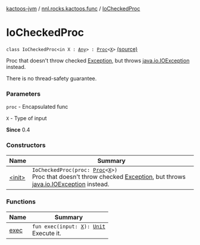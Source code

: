 [kactoos-jvm](../../index.md) / [nnl.rocks.kactoos.func](../index.md) / [IoCheckedProc](./index.md)

# IoCheckedProc

`class IoCheckedProc<in X : `[`Any`](https://kotlinlang.org/api/latest/jvm/stdlib/kotlin/-any/index.html)`> : `[`Proc`](../../nnl.rocks.kactoos/-proc/index.md)`<`[`X`](index.md#X)`>` [(source)](https://github.com/neonailol/kactoos/blob/master/kactoos-jvm/src/main/kotlin/nnl/rocks/kactoos/func/IoCheckedProc.kt#L19)

Proc that doesn't throw checked [Exception](https://kotlinlang.org/api/latest/jvm/stdlib/kotlin/-exception/index.html), but throws [java.io.IOException](http://docs.oracle.com/javase/8/docs/api/java/io/IOException.html) instead.

There is no thread-safety guarantee.

### Parameters

`proc` - Encapsulated func

`X` - Type of input

**Since**
0.4

### Constructors

| Name | Summary |
|---|---|
| [&lt;init&gt;](-init-.md) | `IoCheckedProc(proc: `[`Proc`](../../nnl.rocks.kactoos/-proc/index.md)`<`[`X`](index.md#X)`>)`<br>Proc that doesn't throw checked [Exception](https://kotlinlang.org/api/latest/jvm/stdlib/kotlin/-exception/index.html), but throws [java.io.IOException](http://docs.oracle.com/javase/8/docs/api/java/io/IOException.html) instead. |

### Functions

| Name | Summary |
|---|---|
| [exec](exec.md) | `fun exec(input: `[`X`](index.md#X)`): `[`Unit`](https://kotlinlang.org/api/latest/jvm/stdlib/kotlin/-unit/index.html)<br>Execute it. |
